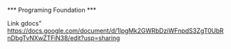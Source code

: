 *** Programing Foundation ***

Link gdocs" https://docs.google.com/document/d/1lpgMk2GWRbDziWFnpdS3ZgT0UbRnDbgTvNXwZTFiN38/edit?usp=sharing 
